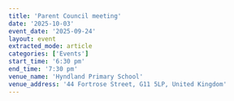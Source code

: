 ```yaml
---
title: 'Parent Council meeting'
date: '2025-10-03'
event_date: '2025-09-24'
layout: event
extracted_mode: article
categories: ['Events']
start_time: '6:30 pm'
end_time: '7:30 pm'
venue_name: 'Hyndland Primary School'
venue_address: '44 Fortrose Street, G11 5LP, United Kingdom'
---
```

